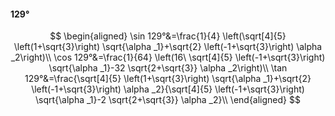 #### 129°

$$
\begin{aligned}
\sin 129°&=\frac{1}{4} \left(\sqrt[4]{5} \left(1+\sqrt{3}\right) \sqrt{\alpha _1}+\sqrt{2} \left(-1+\sqrt{3}\right) \alpha _2\right)\\
\cos 129°&=\frac{1}{64} \left(16\ \sqrt[4]{5} \left(-1+\sqrt{3}\right) \sqrt{\alpha _1}-32 \sqrt{2+\sqrt{3}} \alpha _2\right)\\
\tan 129°&=\frac{\sqrt[4]{5} \left(1+\sqrt{3}\right) \sqrt{\alpha _1}+\sqrt{2} \left(-1+\sqrt{3}\right) \alpha _2}{\sqrt[4]{5} \left(-1+\sqrt{3}\right) \sqrt{\alpha
_1}-2 \sqrt{2+\sqrt{3}} \alpha _2}\\
\end{aligned}
$$


